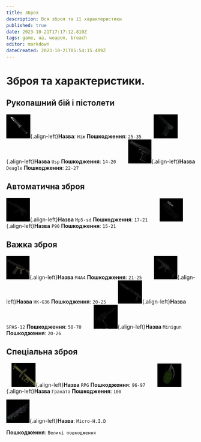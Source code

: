 ```yaml
---
title: Зброя
description: Вся зброя та її характеристики
published: true
date: 2023-10-21T17:17:12.810Z
tags: game, ua, weapon, breach
editor: markdown
dateCreated: 2023-10-21T05:54:15.409Z
---
```


# Зброя та характеристики.
## Рукопашний бій і пістолети
![knife.png](/images/items/inventoryicons/knife.png){.align-left}**Назва**: `Ніж`
**Пошкодження**: `25-35`
⠀
⠀
![usp.png](/images/items/inventoryicons/usp.png){.align-left}**Назва** `Usp`
**Пошкодження**: `14-20`
⠀
⠀
![deagle.png](/images/items/inventoryicons/deagle.png){.align-left}**Назва** `Deagle`
**Пошкодження**: `22-27`
⠀
## Автоматична зброя
![mp5-sd.png](/images/items/inventoryicons/mp5-sd.png){.align-left}**Назва** `Mp5-sd`
**Пошкодження**: `17-21`
⠀
⠀
![p90.png](/images/items/inventoryicons/p90.png){.align-left}**Назва** `P90`
**Пошкодження**: `15-21`
⠀
⠀
## Важка зброя
![m4a4.png](/images/items/inventoryicons/m4a4.png){.align-left}**Назва** `M4A4`
**Пошкодження**: `21-25`
⠀
⠀
![HK-G36.png](/images/items/inventoryicons/scar.png){.align-left}**Назва** `HK-G36`
**Пошкодження**: `20-25`
⠀
⠀
![SPAS12.png](/images/items/inventoryicons/spas-12.png){.align-left}**Назва** `SPAS-12`
**Пошкодження**: `50-70`
⠀
⠀
![minigun.png](/images/items/inventoryicons/minigun.png){.align-left}**Назва** `Minigun`
**Пошкодження**: `20-26`
⠀
## Спеціальна зброя
⠀
![rpg.png](/images/items/inventoryicons/rpg.png){.align-left}**Назва** `RPG`
**Пошкодження**: `96-97`
⠀
⠀
![grenade.png](/images/items/inventoryicons/grenade.png){.align-left}**Назва** `Граната`
**Пошкодження**: `100`


![microhid.png](/images/items/inventoryicons/microhid.png){.align-left}**Назва**: `Micro-H.I.D`

**Пошкодження**: `Великі пошкодження`


